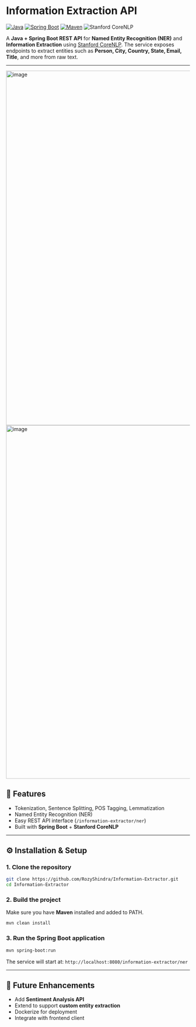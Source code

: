 

# Information Extraction API

[![Java](https://img.shields.io/badge/Java-17+-orange.svg)](https://www.oracle.com/java/)
[![Spring Boot](https://img.shields.io/badge/Spring_Boot-3.x-brightgreen.svg)](https://spring.io/projects/spring-boot)
[![Maven](https://img.shields.io/badge/Maven-3.6+-blue.svg)](https://maven.apache.org/)
![Stanford CoreNLP](https://img.shields.io/badge/Stanford_CoreNLP-4.5.10-red.svg)

A **Java + Spring Boot REST API** for **Named Entity Recognition (NER)** and **Information Extraction** using [Stanford CoreNLP](https://stanfordnlp.github.io/CoreNLP/).
The service exposes endpoints to extract entities such as **Person, City, Country, State, Email, Title**, and more from raw text.

---
<img width="1915" height="970" alt="image" src="https://github.com/user-attachments/assets/caa214ae-2e71-4c5b-9d04-4e581af0db24" />
<img width="1907" height="967" alt="image" src="https://github.com/user-attachments/assets/3af9a367-fe55-451e-9a8e-c5d1b158bbec" />



## 🚀 Features

* Tokenization, Sentence Splitting, POS Tagging, Lemmatization
* Named Entity Recognition (NER)
* Easy REST API interface (`/information-extractor/ner`)
* Built with **Spring Boot** + **Stanford CoreNLP**
  
---

## ⚙️ Installation & Setup

### 1. Clone the repository

```bash
git clone https://github.com/RozyShindra/Information-Extractor.git
cd Information-Extractor
```

### 2. Build the project

Make sure you have **Maven** installed and added to PATH.

```bash
mvn clean install
```

### 3. Run the Spring Boot application

```bash
mvn spring-boot:run
```

The service will start at:
`http://localhost:8080/information-extractor/ner`

---

## 📖 Future Enhancements

* Add **Sentiment Analysis API**
* Extend to support **custom entity extraction**
* Dockerize for deployment
* Integrate with frontend client
